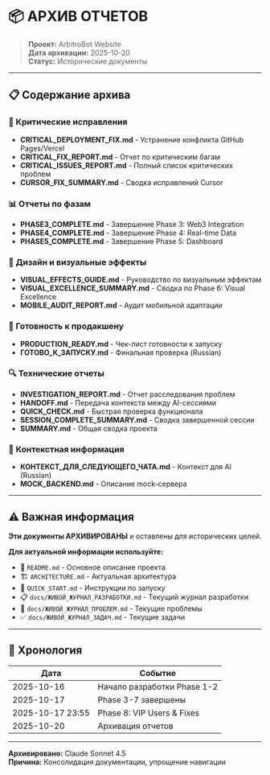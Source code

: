 # 📦 АРХИВ ОТЧЕТОВ

> **Проект:** ArbitroBot Website  
> **Дата архивации:** 2025-10-20  
> **Статус:** Исторические документы

---

## 📋 Содержание архива

### 🔴 Критические исправления
- **CRITICAL_DEPLOYMENT_FIX.md** - Устранение конфликта GitHub Pages/Vercel
- **CRITICAL_FIX_REPORT.md** - Отчет по критическим багам
- **CRITICAL_ISSUES_REPORT.md** - Полный список критических проблем
- **CURSOR_FIX_SUMMARY.md** - Сводка исправлений Cursor

### 📊 Отчеты по фазам
- **PHASE3_COMPLETE.md** - Завершение Phase 3: Web3 Integration
- **PHASE4_COMPLETE.md** - Завершение Phase 4: Real-time Data
- **PHASE5_COMPLETE.md** - Завершение Phase 5: Dashboard

### 🎨 Дизайн и визуальные эффекты
- **VISUAL_EFFECTS_GUIDE.md** - Руководство по визуальным эффектам
- **VISUAL_EXCELLENCE_SUMMARY.md** - Сводка по Phase 6: Visual Excellence
- **MOBILE_AUDIT_REPORT.md** - Аудит мобильной адаптации

### 🚀 Готовность к продакшену
- **PRODUCTION_READY.md** - Чек-лист готовности к запуску
- **ГОТОВО_К_ЗАПУСКУ.md** - Финальная проверка (Russian)

### 🔍 Технические отчеты
- **INVESTIGATION_REPORT.md** - Отчет расследования проблем
- **HANDOFF.md** - Передача контекста между AI-сессиями
- **QUICK_CHECK.md** - Быстрая проверка функционала
- **SESSION_COMPLETE_SUMMARY.md** - Сводка завершенной сессии
- **SUMMARY.md** - Общая сводка проекта

### 📝 Контекстная информация
- **КОНТЕКСТ_ДЛЯ_СЛЕДУЮЩЕГО_ЧАТА.md** - Контекст для AI (Russian)
- **MOCK_BACKEND.md** - Описание mock-сервера

---

## ⚠️ Важная информация

**Эти документы АРХИВИРОВАНЫ** и оставлены для исторических целей.

**Для актуальной информации используйте:**
- 📖 `README.md` - Основное описание проекта
- 🏗️ `ARCHITECTURE.md` - Актуальная архитектура
- 🚀 `QUICK_START.md` - Инструкции по запуску
- 📋 `docs/ЖИВОЙ_ЖУРНАЛ_РАЗРАБОТКИ.md` - Текущий журнал разработки
- 🐛 `docs/ЖИВОЙ_ЖУРНАЛ_ПРОБЛЕМ.md` - Текущие проблемы
- ✅ `docs/ЖИВОЙ_ЖУРНАЛ_ЗАДАЧ.md` - Текущие задачи

---

## 📅 Хронология

| Дата | Событие |
|------|---------|
| 2025-10-16 | Начало разработки Phase 1-2 |
| 2025-10-17 | Phase 3-7 завершены |
| 2025-10-17 23:55 | Phase 8: VIP Users & Fixes |
| 2025-10-20 | Архивация отчетов |

---

**Архивировано:** Claude Sonnet 4.5  
**Причина:** Консолидация документации, упрощение навигации

